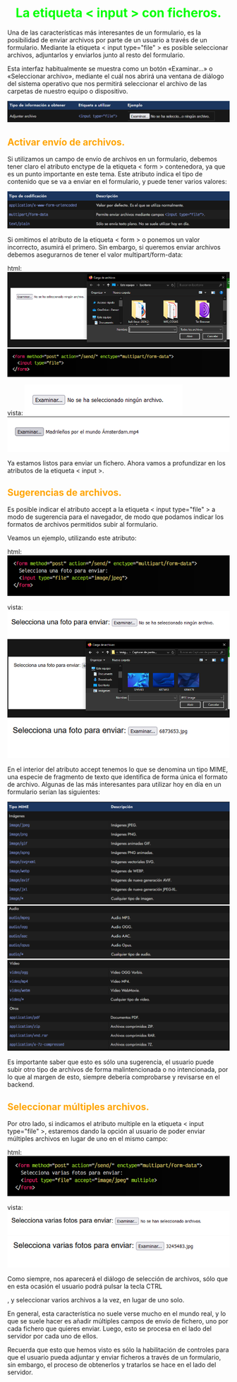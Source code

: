 # <span style="color:lime"><center>La etiqueta < input > con ficheros.<center></center></span>

Una de las características más interesantes de un formulario, es la posibilidad de enviar archivos por parte de un usuario a través de un formulario. Mediante la etiqueta < input type="file" > es posible seleccionar archivos, adjuntarlos y enviarlos junto al resto del formulario.

Esta interfaz habitualmente se muestra como un botón «Examinar...» o «Seleccionar archivo», mediante el cuál nos abrirá una ventana de diálogo del sistema operativo que nos permitirá seleccionar el archivo de las carpetas de nuestro equipo o dispositivo.

![alt text](./imagenes-la-etiqueta-input-con-ficheros/image.png)

## <span style="color:orange">Activar envío de archivos.</span>
Si utilizamos un campo de envío de archivos en un formulario, debemos tener claro el atributo enctype de la etiqueta < form > contenedora, ya que es un punto importante en este tema. Este atributo indica el tipo de contenido que se va a enviar en el formulario, y puede tener varios valores:

![alt text](./imagenes-la-etiqueta-input-con-ficheros/image-1.png)

Si omitimos el atributo de la etiqueta < form > o ponemos un valor incorrecto, asumirá el primero. Sin embargo, si queremos enviar archivos debemos asegurarnos de tener el valor multipart/form-data:

html:
![alt text](./imagenes-la-etiqueta-input-con-ficheros/image-4.png)
 ![alt text](./imagenes-la-etiqueta-input-con-ficheros/image-2.png)

vista:
![alt text](./imagenes-la-etiqueta-input-con-ficheros/image-3.png)
![alt text](./imagenes-la-etiqueta-input-con-ficheros/image-5.png)

Ya estamos listos para enviar un fichero. Ahora vamos a profundizar en los atributos de la etiqueta < input >.

## <span style="color:orange">Sugerencias de archivos.</span>
Es posible indicar el atributo accept a la etiqueta < input type="file" > a modo de sugerencia para el navegador, de modo que podamos indicar los formatos de archivos permitidos subir al formulario.

Veamos un ejemplo, utilizando este atributo:

html:
![alt text](./imagenes-la-etiqueta-input-con-ficheros/image-6.png)

vista:
![alt text](./imagenes-la-etiqueta-input-con-ficheros/image-7.png)
![alt text](./imagenes-la-etiqueta-input-con-ficheros/image-8.png)
![alt text](./imagenes-la-etiqueta-input-con-ficheros/image-9.png)

En el interior del atributo accept tenemos lo que se denomina un tipo MIME, una especie de fragmento de texto que identifica de forma única el formato de archivo. Algunas de las más interesantes para utilizar hoy en día en un formulario serían las siguientes:

![alt text](./imagenes-la-etiqueta-input-con-ficheros/image-10.png)
![alt text](./imagenes-la-etiqueta-input-con-ficheros/image-11.png)
![alt text](./imagenes-la-etiqueta-input-con-ficheros/image-12.png)

Es importante saber que esto es sólo una sugerencia, el usuario puede subir otro tipo de archivos de forma malintencionada o no intencionada, por lo que al margen de esto, siempre debería comprobarse y revisarse en el backend.

## <span style="color:orange">Seleccionar múltiples archivos.</span>
Por otro lado, si indicamos el atributo multiple en la etiqueta < input type="file" >, estaremos dando la opción al usuario de poder enviar múltiples archivos en lugar de uno en el mismo campo:

html:
![alt text](./imagenes-la-etiqueta-input-con-ficheros/image-13.png)

vista:
![alt text](./imagenes-la-etiqueta-input-con-ficheros/image-14.png)
![alt text](./imagenes-la-etiqueta-input-con-ficheros/image-15.png)

Como siempre, nos aparecerá el diálogo de selección de archivos, sólo que en esta ocasión el usuario podrá pulsar la tecla CTRL

, y seleccionar varios archivos a la vez, en lugar de uno solo.

En general, esta característica no suele verse mucho en el mundo real, y lo que se suele hacer es añadir múltiples campos de envío de fichero, uno por cada fichero que quieres enviar. Luego, esto se procesa en el lado del servidor por cada uno de ellos.

Recuerda que esto que hemos visto es sólo la habilitación de controles para que el usuario pueda adjuntar y enviar ficheros a través de un formulario, sin embargo, el proceso de obtenerlos y tratarlos se hace en el lado del servidor.